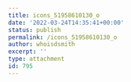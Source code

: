 ```yaml
---
title: icons_51958610130_o
date: '2022-03-24T14:35:41+00:00'
status: publish
permalink: /icons_51958610130_o
author: whoisdsmith
excerpt: ''
type: attachment
id: 795
---
```

<!DOCTYPE html PUBLIC "-//W3C//DTD HTML 4.0 Transitional//EN" "http://www.w3.org/TR/REC-html40/loose.dtd">
<?xml encoding="UTF-8">

